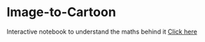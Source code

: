 # Image-to-Cartoon

Interactive notebook to understand the maths behind it
[Click here](https://gist.github.com/sudip-mondal-2002/da9ca7df3ac3eb4cb0acab873805c57c)
